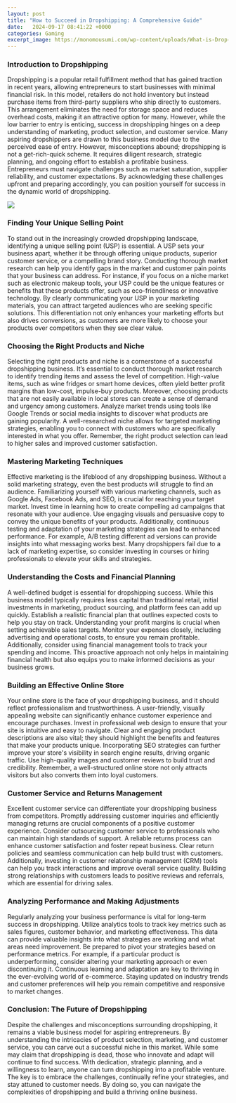 ```yaml
---
layout: post
title: "How to Succeed in Dropshipping: A Comprehensive Guide"
date:   2024-09-17 08:41:22 +0000
categories: Gaming
excerpt_image: https://monomousumi.com/wp-content/uploads/What-is-Drop-Shipping.png
---
```


### Introduction to Dropshipping
Dropshipping is a popular retail fulfillment method that has gained traction in recent years, allowing entrepreneurs to start businesses with minimal financial risk. In this model, retailers do not hold inventory but instead purchase items from third-party suppliers who ship directly to customers. This arrangement eliminates the need for storage space and reduces overhead costs, making it an attractive option for many. However, while the low barrier to entry is enticing, success in dropshipping hinges on a deep understanding of marketing, product selection, and customer service.
Many aspiring dropshippers are drawn to this business model due to the perceived ease of entry. However, misconceptions abound; dropshipping is not a get-rich-quick scheme. It requires diligent research, strategic planning, and ongoing effort to establish a profitable business. Entrepreneurs must navigate challenges such as market saturation, supplier reliability, and customer expectations. By acknowledging these challenges upfront and preparing accordingly, you can position yourself for success in the dynamic world of dropshipping.

![](https://monomousumi.com/wp-content/uploads/What-is-Drop-Shipping.png)
### Finding Your Unique Selling Point
To stand out in the increasingly crowded dropshipping landscape, identifying a unique selling point (USP) is essential. A USP sets your business apart, whether it be through offering unique products, superior customer service, or a compelling brand story. Conducting thorough market research can help you identify gaps in the market and customer pain points that your business can address.
For instance, if you focus on a niche market such as electronic makeup tools, your USP could be the unique features or benefits that these products offer, such as eco-friendliness or innovative technology. By clearly communicating your USP in your marketing materials, you can attract targeted audiences who are seeking specific solutions. This differentiation not only enhances your marketing efforts but also drives conversions, as customers are more likely to choose your products over competitors when they see clear value.
### Choosing the Right Products and Niche
Selecting the right products and niche is a cornerstone of a successful dropshipping business. It’s essential to conduct thorough market research to identify trending items and assess the level of competition. High-value items, such as wine fridges or smart home devices, often yield better profit margins than low-cost, impulse-buy products. 
Moreover, choosing products that are not easily available in local stores can create a sense of demand and urgency among customers. Analyze market trends using tools like Google Trends or social media insights to discover what products are gaining popularity. A well-researched niche allows for targeted marketing strategies, enabling you to connect with customers who are specifically interested in what you offer. Remember, the right product selection can lead to higher sales and improved customer satisfaction.
### Mastering Marketing Techniques
Effective marketing is the lifeblood of any dropshipping business. Without a solid marketing strategy, even the best products will struggle to find an audience. Familiarizing yourself with various marketing channels, such as Google Ads, Facebook Ads, and SEO, is crucial for reaching your target market. 
Invest time in learning how to create compelling ad campaigns that resonate with your audience. Use engaging visuals and persuasive copy to convey the unique benefits of your products. Additionally, continuous testing and adaptation of your marketing strategies can lead to enhanced performance. For example, A/B testing different ad versions can provide insights into what messaging works best. Many dropshippers fail due to a lack of marketing expertise, so consider investing in courses or hiring professionals to elevate your skills and strategies.
### Understanding the Costs and Financial Planning
A well-defined budget is essential for dropshipping success. While this business model typically requires less capital than traditional retail, initial investments in marketing, product sourcing, and platform fees can add up quickly. Establish a realistic financial plan that outlines expected costs to help you stay on track.
Understanding your profit margins is crucial when setting achievable sales targets. Monitor your expenses closely, including advertising and operational costs, to ensure you remain profitable. Additionally, consider using financial management tools to track your spending and income. This proactive approach not only helps in maintaining financial health but also equips you to make informed decisions as your business grows.
### Building an Effective Online Store
Your online store is the face of your dropshipping business, and it should reflect professionalism and trustworthiness. A user-friendly, visually appealing website can significantly enhance customer experience and encourage purchases. Invest in professional web design to ensure that your site is intuitive and easy to navigate.
Clear and engaging product descriptions are also vital; they should highlight the benefits and features that make your products unique. Incorporating SEO strategies can further improve your store's visibility in search engine results, driving organic traffic. Use high-quality images and customer reviews to build trust and credibility. Remember, a well-structured online store not only attracts visitors but also converts them into loyal customers.
### Customer Service and Returns Management
Excellent customer service can differentiate your dropshipping business from competitors. Promptly addressing customer inquiries and efficiently managing returns are crucial components of a positive customer experience. Consider outsourcing customer service to professionals who can maintain high standards of support.
A reliable returns process can enhance customer satisfaction and foster repeat business. Clear return policies and seamless communication can help build trust with customers. Additionally, investing in customer relationship management (CRM) tools can help you track interactions and improve overall service quality. Building strong relationships with customers leads to positive reviews and referrals, which are essential for driving sales.
### Analyzing Performance and Making Adjustments
Regularly analyzing your business performance is vital for long-term success in dropshipping. Utilize analytics tools to track key metrics such as sales figures, customer behavior, and marketing effectiveness. This data can provide valuable insights into what strategies are working and what areas need improvement.
Be prepared to pivot your strategies based on performance metrics. For example, if a particular product is underperforming, consider altering your marketing approach or even discontinuing it. Continuous learning and adaptation are key to thriving in the ever-evolving world of e-commerce. Staying updated on industry trends and customer preferences will help you remain competitive and responsive to market changes.
### Conclusion: The Future of Dropshipping
Despite the challenges and misconceptions surrounding dropshipping, it remains a viable business model for aspiring entrepreneurs. By understanding the intricacies of product selection, marketing, and customer service, you can carve out a successful niche in this market. While some may claim that dropshipping is dead, those who innovate and adapt will continue to find success.
With dedication, strategic planning, and a willingness to learn, anyone can turn dropshipping into a profitable venture. The key is to embrace the challenges, continually refine your strategies, and stay attuned to customer needs. By doing so, you can navigate the complexities of dropshipping and build a thriving online business.